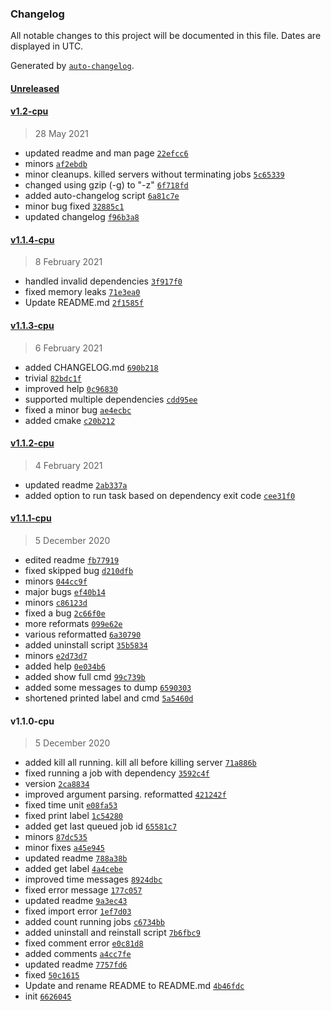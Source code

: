 ### Changelog

All notable changes to this project will be documented in this file. Dates are displayed in UTC.

Generated by [`auto-changelog`](https://github.com/CookPete/auto-changelog).

#### [Unreleased](https://github.com/justanhduc/task-spooler/compare/v1.2-cpu...HEAD)

#### [v1.2-cpu](https://github.com/justanhduc/task-spooler/compare/v1.1.4-cpu...v1.2-cpu)

> 28 May 2021

- updated readme and man page [`22efcc6`](https://github.com/justanhduc/task-spooler/commit/22efcc6b92cc4e5afee5a95a7c8eefcdff2781f5)
- minors [`af2ebdb`](https://github.com/justanhduc/task-spooler/commit/af2ebdb0f1b89347019d1b9145846b5ddb0aad5e)
- minor cleanups. killed servers without terminating jobs [`5c65339`](https://github.com/justanhduc/task-spooler/commit/5c653398107428056a16ce2eab1570f0071eec6b)
- changed using gzip (-g) to "-z" [`6f718fd`](https://github.com/justanhduc/task-spooler/commit/6f718fd369a9cb374c8cb09f97f00f8a2ea0950c)
- added auto-changelog script [`6a81c7e`](https://github.com/justanhduc/task-spooler/commit/6a81c7ef2f0b1a93234e3109f147eab545c84989)
- minor bug fixed [`32885c1`](https://github.com/justanhduc/task-spooler/commit/32885c16fd662154050da97eeee3c0847a8ee83d)
- updated changelog [`f96b3a8`](https://github.com/justanhduc/task-spooler/commit/f96b3a8d2c06f46a49b1c83e14b8d7ae40150098)

#### [v1.1.4-cpu](https://github.com/justanhduc/task-spooler/compare/v1.1.3-cpu...v1.1.4-cpu)

> 8 February 2021

- handled invalid dependencies [`3f917f0`](https://github.com/justanhduc/task-spooler/commit/3f917f042c1aca44753d377a08d6716cd776b433)
- fixed memory leaks [`71e3ea0`](https://github.com/justanhduc/task-spooler/commit/71e3ea01a9d5668c9c2fffb5991f4b6989455ad5)
- Update README.md [`2f1585f`](https://github.com/justanhduc/task-spooler/commit/2f1585f37f6f77a983a4d8e299d34c6cb0f6c804)

#### [v1.1.3-cpu](https://github.com/justanhduc/task-spooler/compare/v1.1.2-cpu...v1.1.3-cpu)

> 6 February 2021

- added CHANGELOG.md [`690b218`](https://github.com/justanhduc/task-spooler/commit/690b218ae628daa419c56334abc01f9d8e33467c)
- trivial [`82bdc1f`](https://github.com/justanhduc/task-spooler/commit/82bdc1ffb6d4129ab768bf6de09a1764420bddd0)
- improved help [`0c96830`](https://github.com/justanhduc/task-spooler/commit/0c9683001e6208714ac3cfaf934d78aed39ab258)
- supported multiple dependencies [`cdd95ee`](https://github.com/justanhduc/task-spooler/commit/cdd95ee3442ad69c0670bc151ea12fab2b8ac7a8)
- fixed a minor bug [`ae4ecbc`](https://github.com/justanhduc/task-spooler/commit/ae4ecbc989f246b21602145b6b1309c3251e50f2)
- added cmake [`c20b212`](https://github.com/justanhduc/task-spooler/commit/c20b2122c77772afc498ae91c49493b9b3cfb4fe)

#### [v1.1.2-cpu](https://github.com/justanhduc/task-spooler/compare/v1.1.1-cpu...v1.1.2-cpu)

> 4 February 2021

- updated readme [`2ab337a`](https://github.com/justanhduc/task-spooler/commit/2ab337a484d1992da734f4e212f449387b56bcdc)
- added option to run task based on dependency exit code [`cee31f0`](https://github.com/justanhduc/task-spooler/commit/cee31f01ab2b4e834721b08f2f5bf2fac5bf5561)

#### [v1.1.1-cpu](https://github.com/justanhduc/task-spooler/compare/v1.1.0-cpu...v1.1.1-cpu)

> 5 December 2020

- edited readme [`fb77919`](https://github.com/justanhduc/task-spooler/commit/fb779190d317a8813554302b6252a8c1d49a1a79)
- fixed skipped bug [`d210dfb`](https://github.com/justanhduc/task-spooler/commit/d210dfb17c63157d45840b9df27f0a689751f472)
- minors [`044cc9f`](https://github.com/justanhduc/task-spooler/commit/044cc9ffe25b2a78c5d8349705201d2ae9277ffc)
- major bugs [`ef40b14`](https://github.com/justanhduc/task-spooler/commit/ef40b14f86486fb02a7815288ac1bbbebd58f5f2)
- minors [`c86123d`](https://github.com/justanhduc/task-spooler/commit/c86123d096406292b641adcd57a18d2af407977c)
- fixed a bug [`2c66f0e`](https://github.com/justanhduc/task-spooler/commit/2c66f0e97c309ebd0a5bf867de99d2900e3f0d0f)
- more reformats [`099e62e`](https://github.com/justanhduc/task-spooler/commit/099e62e94ed41fefe2432308cc46c55e6bdaaf49)
- various reformatted [`6a30790`](https://github.com/justanhduc/task-spooler/commit/6a30790404719eb3d8e69225726eab091ae4207a)
- added uninstall script [`35b5834`](https://github.com/justanhduc/task-spooler/commit/35b583422ff44b4ae3f40c1675f69d755bd1ea26)
- minors [`e2d73d7`](https://github.com/justanhduc/task-spooler/commit/e2d73d79af81d4a371c2d4f3594a5a52d66ecfdb)
- added help [`0e034b6`](https://github.com/justanhduc/task-spooler/commit/0e034b68a567594d9be1baf0894c886b8dd890ad)
- added show full cmd [`99c739b`](https://github.com/justanhduc/task-spooler/commit/99c739b66850a5ac9e95643c378dcfde250b1b89)
- added some messages to dump [`6590303`](https://github.com/justanhduc/task-spooler/commit/6590303096d053197df9d302292ff6686b827aea)
- shortened printed label and cmd [`5a5460d`](https://github.com/justanhduc/task-spooler/commit/5a5460d1276ba10b28519b9da9c7752f18477c6e)

#### v1.1.0-cpu

> 5 December 2020

- added kill all running. kill all before killing server [`71a886b`](https://github.com/justanhduc/task-spooler/commit/71a886b9cca1f0832d29b7d0839b9e81b77f9956)
- fixed running a job with dependency [`3592c4f`](https://github.com/justanhduc/task-spooler/commit/3592c4ff1d3163458bf059b20faa60d1fb55c86d)
- version [`2ca8834`](https://github.com/justanhduc/task-spooler/commit/2ca88345a4461e0d549eb2ad460cd179bfc2a14c)
- improved argument parsing. reformatted [`421242f`](https://github.com/justanhduc/task-spooler/commit/421242f6ee036c82aa6fe4ac5c5e10ed4dfede09)
- fixed time unit [`e08fa53`](https://github.com/justanhduc/task-spooler/commit/e08fa53ac52822eda83c21f29581bcc1b8c3b0b4)
- fixed print label [`1c54280`](https://github.com/justanhduc/task-spooler/commit/1c5428061f6f7a04d76bf816a48ae55db2af906e)
- added get last queued job id [`65581c7`](https://github.com/justanhduc/task-spooler/commit/65581c780c8022855862b4e4a2fa776b0ae382b4)
- minors [`87dc535`](https://github.com/justanhduc/task-spooler/commit/87dc53590c3b59417a36ea13e1cd8886d6351112)
- minor fixes [`a45e945`](https://github.com/justanhduc/task-spooler/commit/a45e94502161cbad36e189aca22e6bb35ff120f9)
- updated readme [`788a38b`](https://github.com/justanhduc/task-spooler/commit/788a38b098b65dfd37ff335fe70983e271f30fc2)
- added get label [`4a4cebe`](https://github.com/justanhduc/task-spooler/commit/4a4cebec885083b64f416b6f64aec0baa3303bc0)
- improved time messages [`8924dbc`](https://github.com/justanhduc/task-spooler/commit/8924dbcd748941c3c6943fee3b9c15b69b9d891f)
- fixed error message [`177c057`](https://github.com/justanhduc/task-spooler/commit/177c057e632640fd53d7d3f943527177118dd309)
- updated readme [`9a3ec43`](https://github.com/justanhduc/task-spooler/commit/9a3ec438d866a9f801e42f5e0fd0bc25cf6a91bf)
- fixed import error [`1ef7d03`](https://github.com/justanhduc/task-spooler/commit/1ef7d0386eaa93bbec6acbc7fc5453f58d9506b9)
- added count running jobs [`c6734bb`](https://github.com/justanhduc/task-spooler/commit/c6734bb5343021172a98b16b03c26711856f83f3)
- added uninstall and reinstall script [`7b6fbc9`](https://github.com/justanhduc/task-spooler/commit/7b6fbc975b899bce7e082c51a84595a825992652)
- fixed comment error [`e0c81d8`](https://github.com/justanhduc/task-spooler/commit/e0c81d8863c4812dfaf05ae5bc5f88ca9464a31f)
- added comments [`a4cc7fe`](https://github.com/justanhduc/task-spooler/commit/a4cc7fe00f47f86f2121046c90b5aa20a92ab95b)
- updated readme [`7757fd6`](https://github.com/justanhduc/task-spooler/commit/7757fd6a0e8b7c956b6ed9fd0c792637d05c2043)
- fixed [`50c1615`](https://github.com/justanhduc/task-spooler/commit/50c1615ca1e7fd641cac8d282d58f072e5c0c505)
- Update and rename README to README.md [`4b46fdc`](https://github.com/justanhduc/task-spooler/commit/4b46fdc5bfccfc32dfef4b1c4eb0b0878725d7a8)
- init [`6626045`](https://github.com/justanhduc/task-spooler/commit/66260456c0c77534c0aada2c2f7d841046b22750)
